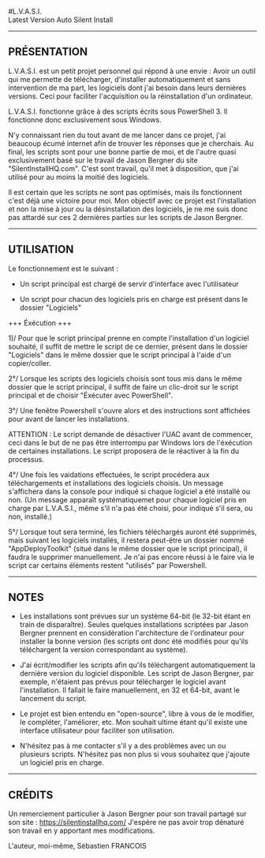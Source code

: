 #L.V.A.S.I.                                                   
Latest Version Auto Silent Install

------------------------------------------------------------		  
PRÉSENTATION 
------------------------------------------------------------

L.V.A.S.I. est un petit projet personnel qui répond à une envie :
Avoir un outil qui me permette de télécharger, d'installer
automatiquement et sans intervention de ma part, les logiciels dont
j'ai besoin dans leurs dernières versions. Ceci pour faciliter
l'acquisition ou la réinstallation d'un ordinateur.

L.V.A.S.I. fonctionne grâce à des scripts écrits sous PowerShell 3.
Il fonctionne donc exclusivement sous Windows.

N'y connaissant rien du tout avant de me lancer dans ce projet, j'ai
beaucoup écumé internet afin de trouver les réponses que je cherchais.
Au final, les scripts sont pour une bonne partie de moi, et de l'autre
quasi exclusivement basé sur le travail de Jason Bergner du site 
"SilentInstallHQ.com". C'est sont travail, qu'il met à disposition, que
j'ai utilisé pour au moins la moitié des logiciels.

Il est certain que les scripts ne sont pas optimisés, mais ils fonctionnent
c'est déjà une victoire pour moi. Mon objectif avec ce projet est
l'installation et non la mise à jour ou la désinstallation des logiciels,
je ne me suis donc pas attardé sur ces 2 dernières parties sur les scripts
de Jason Bergner.

-------------------------------------------------
UTILISATION
-------------------------------------------------

Le fonctionnement est le suivant :

- Un script principal est chargé de servir d'interface avec l'utilisateur

- Un script pour chacun des logiciels pris en charge est présent dans le 
dossier "Logiciels"

+++ Éxécution +++

1)/ Pour que le script principal prenne en compte l'installation d'un
logiciel souhaité, il suffit de mettre le script de ce dernier, présent
dans le dossier "Logiciels" dans le même dossier que le script principal
à l'aide d'un copier/coller.

2°/ Lorsque les scripts des logiciels choisis sont tous mis dans le même
dossier que le script principal, il suffit de faire un clic-droit sur le
script principal et de choisir "Éxécuter avec PowerShell".

3°/ Une fenêtre Powershell s'ouvre alors et des instructions sont affichées
pour avant de lancer les installations.

ATTENTION : Le script demande de désactiver l'UAC avant de commencer, ceci
dans le but de ne pas être interrompu par Windows lors de l'éxécution de
certaines installations. Le script proposera de le réactiver à la fin du
processus.

4°/ Une fois les vaidations effectuées, le script procédera aux téléchargements
et installations des logiciels choisis. Un message s'affichera dans la console
pour indiqué si chaque logiciel a été installé ou non. (Un message apparaît
systématiquemet pour chaque logiciel pris en charge par L.V.A.S.I., même s'il
n'a pas été choisi, pour indiqué s'il sera, ou non, installé.)

5°/ Lorsque tout sera terminé, les fichiers téléchargés auront été supprimés,
mais suivant les logiciels installés, il restera peut-être un dossier nommé
"AppDeployToolkit" (situé dans le même dossier que le script principal), il
faudra le supprimer manuellement. Je n'ai pas encore réussi à le faire via le
script car certains éléments restent "utilisés" par Powershell.

-------------------------
NOTES 
-------------------------

- Les installations sont prévues sur un système 64-bit (le 32-bit étant
en train de disparaître). Seules quelques installations scriptées par 
Jason Bergner prennent en considération l'architecture de l'ordinateur
pour installer la bonne version (les scripts ont donc été modifiés pour qu'ils
téléchargent la version correspondant au système).

- J'ai écrit/modifier les scripts afin qu'ils téléchargent automatiquement
la dernière version du logiciel disponible. Les script de Jason Bergner, par
exemple, n'étaient pas prévus pour télécharger le logiciel avant l'installation.
Il fallait le faire manuellement, en 32 et 64-bit, avant le lancement du script.

- Le projet est bien entendu en "open-source", libre à vous de le modifier, le
compléter, l'améliorer, etc. Mon souhait ultime étant qu'il existe une interface
utilisateur pour faciliter son utilisation.

- N'hésitez pas à me contacter s'il y a des problèmes avec un ou plusieurs
scripts. N'hésitez pas non plus si vous souhaitez que j'ajoute un logiciel pris
en charge.

--------------------------------
CRÉDITS                      
--------------------------------

Un remerciement particulier à Jason Bergner pour son travail partagé sur son
site : https://silentinstallhq.com/
J'espère ne pas avoir trop dénaturé son travail en y apportant mes modifications.

L'auteur, moi-même, Sébastien FRANCOIS
